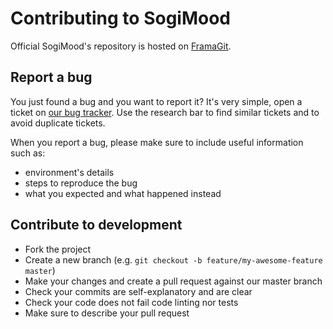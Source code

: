 # Contributing to SogiMood

Official SogiMood's repository is hosted on [FramaGit](https://framagit.org/sogilis/sogimood/).

## Report a bug

You just found a bug and you want to report it? It's very simple, open a ticket
on [our bug tracker](https://framagit.org/sogilis/sogimood/issues). Use
the research bar to find similar tickets and to avoid duplicate tickets.

When you report a bug, please make sure to include useful information such as:

- environment's details
- steps to reproduce the bug
- what you expected and what happened instead

## Contribute to development

- Fork the project
- Create a new branch (e.g. `git checkout -b feature/my-awesome-feature master`)
- Make your changes and create a pull request against our master branch
- Check your commits are self-explanatory and are clear
- Check your code does not fail code linting nor tests
- Make sure to describe your pull request

